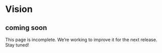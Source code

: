
# Vision
## coming soon
This page is incomplete. We’re working to improve it for the next release. Stay tuned!